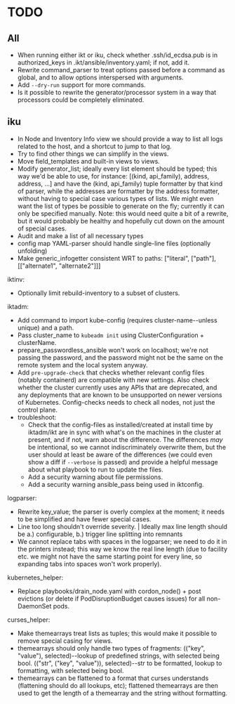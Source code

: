 # TODO

## All
* When running either ikt or iku, check whether .ssh/id_ecdsa.pub is in authorized_keys
  in .ikt/ansible/inventory.yaml; if not, add it.
* Rewrite command_parser to treat options passed before a command as global,
  and to allow options interspersed with arguments.
* Add `--dry-run` support for more commands.
* Is it possible to rewrite the generator/processor system in a way that processors
  could be completely eliminated.

## iku
* In Node and Inventory Info view we should provide a way to list all logs
  related to the host, and a shortcut to jump to that log.
* Try to find other things we can simplify in the views.
* Move field_templates and built-in views to views.
* Modify generator_list; ideally every list element should be typed;
  this way we'd be able to use, for instance:
  [(kind, api_family), address, address, ...]
  and have the (kind, api_family) tuple formatter by that kind of parser,
  while the addresses are formatter by the address formatter,
  without having to special case various types of lists.
  We might even want the list of types be possible to generate on the fly;
  currently it can only be specified manually.
  Note: this would need quite a bit of a rewrite, but it would probably be healthy
  and hopefully cut down on the amount of special cases.
* Audit and make a list of all necessary types
* config map YAML-parser should handle single-line files (optionally unfolding)
* Make generic_infogetter consistent WRT to paths:
  ["literal", ["path"], [["alternate1", "alternate2"]]]

iktinv:
* Optionally limit rebuild-inventory to a subset of clusters.

iktadm:
* Add command to import kube-config (requires cluster-name--unless unique) and a path.
* Pass cluster_name to `kubeadm init` using ClusterConfiguration + clusterName.
* prepare_passwordless_ansible won't work on localhost; we're not passing the password,
  and the password might not be the same on the remote system and the local system anyway.
* Add `pre-upgrade-check` that checks whether relevant config files (notably containerd)
  are compatible with new settings. Also check whether the cluster currently uses
  any APIs that are deprecated, and any deployments that are known to be unsupported on
  newer versions of Kubernetes. Config-checks needs to check all nodes, not just
  the control plane.
* troubleshoot:
  * Check that the config-files as installed/created at install time by iktadm/ikt
    are in sync with what's on the machines in the cluster at present, and if not,
    warn about the difference.
    The differences *may* be intentional, so we cannot indiscriminately overwrite them,
    but the user should at least be aware of the differences (we could even show a diff
    if `--verbose` is passed) and provide a helpful message about what playbook to
    run to update the files.
  * Add a security warning about file permissions.
  * Add a security warning ansible_pass being used in iktconfig.

logparser:
* Rewrite key_value; the parser is overly complex at the moment; it needs to be simplified
  and have fewer special cases.
* Line too long shouldn't override severity.
  | Ideally max line length should be a.) configurable, b.) trigger line splitting into remnants
* We cannot replace tabs with spaces in the logparser; we need to do it in the printers instead;
  this way we know the real line length (due to facility etc. we might not have the same starting point
  for every line, so expanding tabs into spaces won't work properly).

kubernetes_helper:
* Replace playbooks/drain_node.yaml with cordon_node() + post evictions (or delete if PodDisruptionBudget causes issues)
  for all non-DaemonSet pods.

curses_helper:
* Make themearrays treat lists as tuples; this would make it possible to remove special casing for views.
* themearrays should only handle two types of fragments:
  (("key", "value"), selected)--lookup of predefined strings, with selected being bool.
  (("str", ("key", "value")), selected)--str to be formatted, lookup to formatting, with selected being bool.
* themearrays can be flattened to a format that curses understands (flattening should do all lookups, etc);
  flattened themearrays are then used to get the length of a themearray and the string without formatting.
